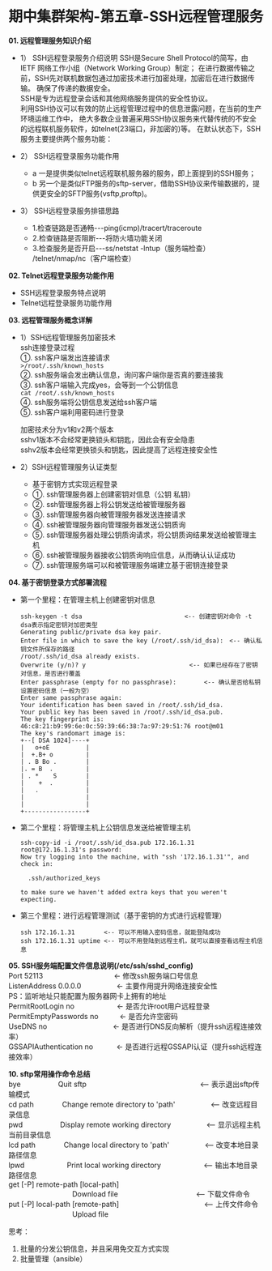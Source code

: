 
期中集群架构-第五章-SSH远程管理服务
======================================================================

__01. 远程管理服务知识介绍__<br>
- 1） SSH远程登录服务介绍说明
        SSH是Secure Shell Protocol的简写，由 IETF 网络工作小组（Network Working Group）制定；
		在进行数据传输之前，SSH先对联机数据包通过加密技术进行加密处理，加密后在进行数据传输。
		确保了传递的数据安全。<br>
        SSH是专为远程登录会话和其他网络服务提供的安全性协议。<br>
		利用SSH协议可以有效的防止远程管理过程中的信息泄露问题，在当前的生产环境运维工作中，
		绝大多数企业普遍采用SSH协议服务来代替传统的不安全的远程联机服务软件，如telnet(23端口，非加密的)等。
		在默认状态下，SSH服务主要提供两个服务功能：<br>

- 2） SSH远程登录服务功能作用<br>
    - a 一是提供类似telnet远程联机服务器的服务，即上面提到的SSH服务；
    - b 另一个是类似FTP服务的sftp-server，借助SSH协议来传输数据的，提供更安全的SFTP服务(vsftp,proftp)。

- 3） SSH远程登录服务排错思路
    - 1.检查链路是否通畅---ping(icmp)/tracert/traceroute
    - 2.检查链路是否阻断---将防火墙功能关闭
    - 3.检查服务是否开启---ss/netstat -lntup（服务端检查）    /telnet/nmap/nc（客户端检查）

__02. Telnet远程登录服务功能作用__<br>
- SSH远程登录服务特点说明<br>
- Telnet远程登录服务功能作用<br>

__03. 远程管理服务概念详解__<br>
- 1）SSH远程管理服务加密技术<br>
	ssh连接登录过程<br>
	①. ssh客户端发出连接请求<br>
	    ``>/root/.ssh/known_hosts``<br>
	②. ssh服务端会发出确认信息，询问客户端你是否真的要连接我<br>
	③. ssh客户端输入完成yes，会等到一个公钥信息<br>
	    ``cat /root/.ssh/known_hosts``<br>
	④. ssh服务端将公钥信息发送给ssh客户端<br>
	⑤. ssh客户端利用密码进行登录<br>

    加密技术分为v1和v2两个版本    <br>
	sshv1版本不会经常更换锁头和钥匙，因此会有安全隐患<br>
	sshv2版本会经常更换锁头和钥匙，因此提高了远程连接安全性<br>

- 2）SSH远程管理服务认证类型<br>
    - 基于密钥方式实现远程登录<br>
    - ①. ssh管理服务器上创建密钥对信息（公钥 私钥）
    - ②. ssh管理服务器上将公钥发送给被管理服务器
    - ③. ssh管理服务器向被管理服务器发送连接请求
    - ④. ssh被管理服务器向管理服务器发送公钥质询
    - ⑤. ssh管理服务器处理公钥质询请求，将公钥质询结果发送给被管理主机
    - ⑥. ssh被管理服务器接收公钥质询响应信息，从而确认认证成功
    - ⑦. ssh管理服务端可以和被管理服务端建立基于密钥连接登录

__04. 基于密钥登录方式部署流程__<br>
- 第一个里程：在管理主机上创建密钥对信息
    ```
    ssh-keygen -t dsa　　　　　　　　　　　　　　　　　<-- 创建密钥对命令 -t dsa表示指定密钥对加密类型
    Generating public/private dsa key pair.
    Enter file in which to save the key (/root/.ssh/id_dsa):　<-- 确认私钥文件所保存的路径
    /root/.ssh/id_dsa already exists.
    Overwrite (y/n)? y 　　　　　　　　　　　　　　　　 <-- 如果已经存在了密钥对信息，是否进行覆盖
    Enter passphrase (empty for no passphrase):　　　　 <-- 确认是否给私钥设置密码信息（一般为空）
    Enter same passphrase again:
    Your identification has been saved in /root/.ssh/id_dsa.
    Your public key has been saved in /root/.ssh/id_dsa.pub.
    The key fingerprint is:
    46:c8:21:b9:99:6e:0c:59:39:66:38:7a:97:29:51:76 root@m01
    The key's randomart image is:
    +--[ DSA 1024]----+
    |   o+oE          |
    |  +.B+ o         |
    | . B Bo .        |
    |. = B  .         |
    | . *    S        |
    |    +  .         |
    |   .             |
    |                 |
    |                 |
    +-----------------+
    ```

- 第二个里程：将管理主机上公钥信息发送给被管理主机<br>
    ```
    ssh-copy-id -i /root/.ssh/id_dsa.pub 172.16.1.31
    root@172.16.1.31's password:
    Now try logging into the machine, with "ssh '172.16.1.31'", and check in:

      .ssh/authorized_keys

    to make sure we haven't added extra keys that you weren't expecting.
    ```

- 第三个里程：进行远程管理测试（基于密钥的方式进行远程管理）
    ```
    ssh 172.16.1.31        <-- 可以不用输入密码信息，就能登陆成功
    ssh 172.16.1.31 uptime <-- 可以不用登陆到远程主机，就可以直接查看远程主机信息
    ```
__05. SSH服务端配置文件信息说明(/etc/ssh/sshd_config)__<br>
    Port 52113　　　　　　　　　　<- 修改ssh服务端口号信息<br>
	ListenAddress 0.0.0.0　　　　　<- 主要作用提升网络连接安全性<br>
    PS：监听地址只能配置为服务器网卡上拥有的地址<br>
    PermitRootLogin no　　　　　　<- 是否允许root用户远程登录<br>
    PermitEmptyPasswords no　　　<- 是否允许空密码<br>
    UseDNS no 　　　　　　　　　<- 是否进行DNS反向解析（提升ssh远程连接效率）<br>
    GSSAPIAuthentication no	　　　<- 是否进行远程GSSAPI认证（提升ssh远程连接效率）<br>

__10. sftp常用操作命令总结__<br>
    bye　　　　　 Quit sftp　　　　　　　　　　　　　　　　<-- 表示退出sftp传输模式<br>
	cd path　　　　Change remote directory to 'path'　　　　　<-- 改变远程目录信息<br>
    pwd　　　　　 Display remote working directory　　　　　<-- 显示远程主机当前目录信息<br>
	lcd path　　　　Change local directory to 'path'　　　　　<-- 改变本地目录路径信息<br>
	lpwd　　　　　　Print local working directory　　　　　　<-- 输出本地目录路径信息<br>
	get [-P] remote-path [local-path]<br>
	　　　　　　　　　Download file　　　　　　　　　　　<-- 下载文件命令<br>
	put [-P] local-path [remote-path]　　　　　　　　　　　　<-- 上传文件命令<br>
	　　　　　　　　　Upload file

   思考：
   01. 批量的分发公钥信息，并且采用免交互方式实现
   02. 批量管理（ansible）
























